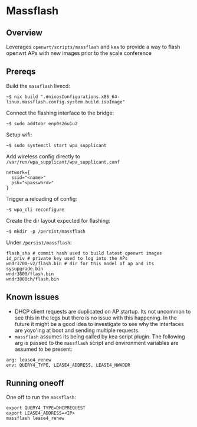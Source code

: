 # Massflash

## Overview

Leverages `openwrt/scripts/massflash` and `kea` to provide a way to flash openwrt APs with new images prior to the
scale conference

## Prereqs

Build the `massflash` livecd:

```
~$ nix build ".#nixosConfigurations.x86_64-linux.massflash.config.system.build.isoImage"
```

Connect the flashing interface to the bridge:

```
~$ sudo addtobr enp0s26u1u2
```

Setup wifi:

```
~$ sudo systemctl start wpa_supplicant
```

Add wireless config directly to `/var/run/wpa_supplicant/wpa_supplicant.conf`

```
network={
  ssid="<name>"
  psk="<password>"
}
```

Trigger a reloading of config:

```
~$ wpa_cli reconfigure
```

Create the dir layout expected for flashing:

```
~$ mkdir -p /persist/massflash
```

Under `/persist/massflash`:

```
flash_sha # commit hash used to build latest openwrt images
id_priv # private key used to log into the APs
wndr3700-v2/flash.bin # dir for this model of ap and its sysupgrade.bin
wndr3800/flash.bin
wndr3800ch/flash.bin
```

## Known issues

- DHCP client requests are duplicated on AP startup. Its not uncommon to see this in the logs but there is no issue with this happening.
  In the future it might be a good idea to investigate to see why the interfaces are yoyo'ing at boot and sending multiple requests.
- `massflash` assumes its being called by kea script plugin. The following arg is passed to the `massflash` script and environment variables
  are assumed to be present:

```
arg: lease4_renew
env: QUERY4_TYPE, LEASE4_ADDRESS, LEASE4_HWADDR
```

## Running oneoff

One off to run the `massflash`:

```
export QUERY4_TYPE=DHCPREQUEST
export LEASE4_ADDRESS=<IP>
massflash lease4_renew
```
